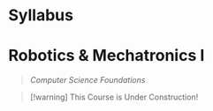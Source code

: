 # Syllabus
# Robotics & Mechatronics I
> *Computer Science Foundations*

> [!warning] This Course is Under Construction!